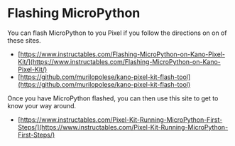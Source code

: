 # Flashing MicroPython

You can flash MicroPython to you Pixel if you follow the directions on on of these sites.

- [https://www.instructables.com/Flashing-MicroPython-on-Kano-Pixel-Kit/](https://www.instructables.com/Flashing-MicroPython-on-Kano-Pixel-Kit/)
- [https://github.com/murilopolese/kano-pixel-kit-flash-tool](https://github.com/murilopolese/kano-pixel-kit-flash-tool)

Once you have MicroPython flashed, you can then use this site to get to know your way around.

- [https://www.instructables.com/Pixel-Kit-Running-MicroPython-First-Steps/](https://www.instructables.com/Pixel-Kit-Running-MicroPython-First-Steps/)